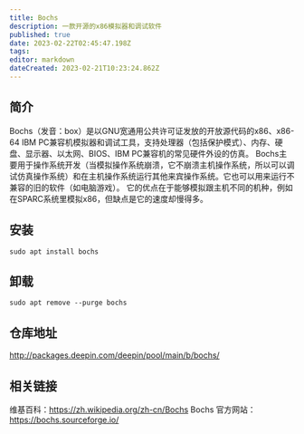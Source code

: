 ```yaml
---
title: Bochs
description: 一款开源的x86模拟器和调试软件
published: true
date: 2023-02-22T02:45:47.198Z
tags: 
editor: markdown
dateCreated: 2023-02-21T10:23:24.862Z
---
```


## 简介
Bochs（发音：box）是以GNU宽通用公共许可证发放的开放源代码的x86、x86-64 IBM PC兼容机模拟器和调试工具，支持处理器（包括保护模式）、内存、硬盘、显示器、以太网、BIOS、IBM PC兼容机的常见硬件外设的仿真。
Bochs主要用于操作系统开发（当模拟操作系统崩溃，它不崩溃主机操作系统，所以可以调试仿真操作系统）和在主机操作系统运行其他来宾操作系统。它也可以用来运行不兼容的旧的软件（如电脑游戏）。
它的优点在于能够模拟跟主机不同的机种，例如在SPARC系统里模拟x86，但缺点是它的速度却慢得多。

## 安装
```
sudo apt install bochs
```

## 卸载
```
sudo apt remove --purge bochs
```

## 仓库地址
http://packages.deepin.com/deepin/pool/main/b/bochs/

## 相关链接
维基百科：https://zh.wikipedia.org/zh-cn/Bochs
Bochs 官方网站：https://bochs.sourceforge.io/